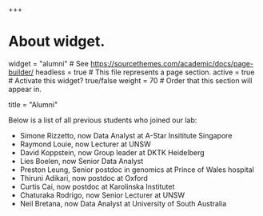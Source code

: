 +++
# About widget.
widget = "alumni"  # See https://sourcethemes.com/academic/docs/page-builder/
headless = true  # This file represents a page section.
active = true  # Activate this widget? true/false
weight = 70  # Order that this section will appear in.

title = "Alumni"

Below is a list of all previous students who joined our lab:

- Simone Rizzetto, now Data Analyst at A-Star Insititute Singapore
- Raymond Louie, now Lecturer at UNSW
- David Koppstein, now Group leader at DKTK Heidelberg
- Lies Boelen, now Senior  Data Analyst
- Preston Leung, Senior postdoc in genomics at Prince of Wales hospital
- Thiruni Adikari, now postdoc at Oxford
- Curtis Cai, now postdoc at Karolinska Institutet
- Chaturaka Rodrigo, now Senior Lecturer at UNSW
- Neil Bretana, now Data Analyst at University of South Australia

